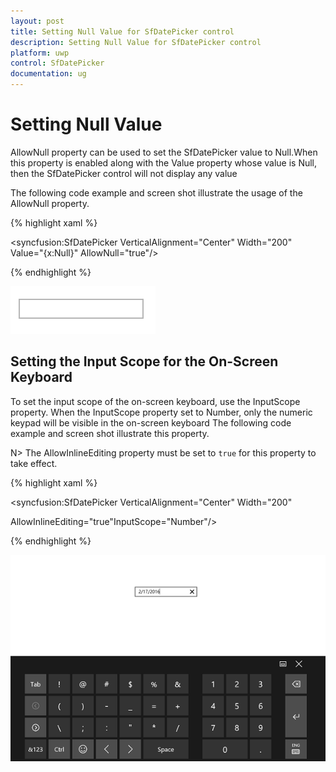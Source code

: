 ```yaml
---
layout: post
title: Setting Null Value for SfDatePicker control
description: Setting Null Value for SfDatePicker control
platform: uwp
control: SfDatePicker
documentation: ug
---
```


# Setting Null Value

AllowNull property can be used to set the SfDatePicker value to Null.When this property is enabled along with the Value property whose value is Null, then the SfDatePicker control will not display any value 

The following code example and screen shot illustrate the usage of the AllowNull property.

{% highlight xaml %}



<Grid Background="{StaticResource ApplicationPageBackgroundThemeBrush}">

<syncfusion:SfDatePicker VerticalAlignment="Center" Width="200" Value="{x:Null}" AllowNull="true"/>

</Grid>

{% endhighlight %}

![](Features_images/Features_img13.png)

## Setting the Input Scope for the On-Screen Keyboard


To set the input scope of the on-screen keyboard, use the InputScope property. When the InputScope property set to Number, only the numeric keypad will be visible in the on-screen keyboard
The following code example and screen shot illustrate this property.



N> The AllowInlineEditing property must be set to `true` for this property to take effect.



{% highlight xaml %}


<Grid Background="{StaticResource ApplicationPageBackgroundThemeBrush}">

<syncfusion:SfDatePicker VerticalAlignment="Center" Width="200"

AllowInlineEditing="true"InputScope="Number"/>

</Grid>

{% endhighlight  %}

![](Features_images/Features_img14.png)